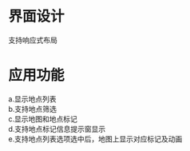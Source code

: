 # 界面设计
   支持响应式布局
# 应用功能
 a.显示地点列表<br>
 b.支持地点筛选<br>
 c.显示地图和地点标记<br>
 d.支持地点标记信息提示窗显示<br>
 e.支持地点列表选项选中后，地图上显示对应标记及动画
